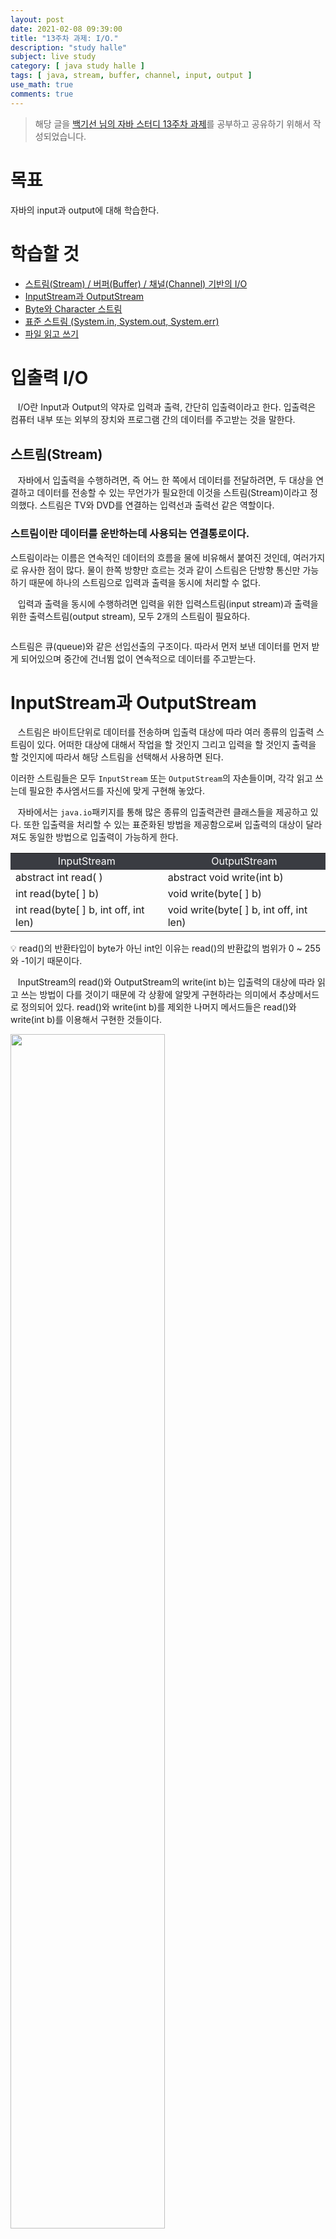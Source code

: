```yaml
---
layout: post
date: 2021-02-08 09:39:00
title: "13주차 과제: I/O."
description: "study halle"
subject: live study
category: [ java study halle ]
tags: [ java, stream, buffer, channel, input, output ]
use_math: true
comments: true
---
```


> 해당 글을 [백기선 님의 자바 스터디 13주차 과제](https://github.com/whiteship/live-study/issues/13)를 공부하고 공유하기 위해서 작성되었습니다.

# 목표

자바의 input과 output에 대해 학습한다.

# 학습할 것

+ [스트림(Stream) / 버퍼(Buffer) / 채널(Channel) 기반의 I/O](#입출력-io)
+ [InputStream과 OutputStream](#inputstream과-outputstream)
+ [Byte와 Character 스트림](#byte와-character-스트림)
+ [표준 스트림 (System.in, System.out, System.err)](#표준-스트림)
+ [파일 읽고 쓰기](#파일-읽고-쓰기)

# 입출력 I/O

&nbsp;&nbsp;&nbsp;I/O란 Input과 Output의 약자로 입력과 출력, 간단히 입출력이라고 한다. 입출력은 컴퓨터 내부 또는 외부의 장치와 프로그램 간의 데이터를 주고받는 것을 말한다.

## 스트림(Stream)

&nbsp;&nbsp;&nbsp;자바에서 입출력을 수행하려면, 즉 어느 한 쪽에서 데이터를 전달하려면, 두 대상을 연결하고 데이터를 전송할 수 있는 무언가가 필요한데 이것을 스트림(Stream)이라고 정의했다. 스트림은 TV와 DVD를 연결하는 입력선과 출력선 같은 역할이다.

### 스트림이란 데이터를 운반하는데 사용되는 연결통로이다.

스트림이라는 이름은 연속적인 데이터의 흐름을 물에 비유해서 붙여진 것인데, 여러가지로 유사한 점이 많다. 물이 한쪽 방향만 흐르는 것과 같이 스트림은 단방향 통신만 가능하기 때문에 하나의 스트림으로 입력과 출력을 동시에 처리할 수 없다.

&nbsp;&nbsp;&nbsp;입력과 출력을 동시에 수행하려면 입력을 위한 입력스트림(input stream)과 출력을 위한 출력스트림(output stream), 모두 2개의 스트림이 필요하다.

<img>

스트림은 큐(queue)와 같은 선입선출의 구조이다. 따라서 먼저 보낸 데이터를 먼저 받게 되어있으며 중간에 건너뜀 없이 연속적으로 데이터를 주고받는다.

# InputStream과 OutputStream

&nbsp;&nbsp;&nbsp;스트림은 바이트단위로 데이터를 전송하며 입출력 대상에 따라 여러 종류의 입출력 스트림이 있다. 어떠한 대상에 대해서 작업을 할 것인지 그리고 입력을 할 것인지 출력을 할 것인지에 따라서 해당 스트림을 선택해서 사용하면 된다.

이러한 스트림들은 모두 `InputStream` 또는 `OutputStream`의 자손들이며, 각각 읽고 쓰는데 필요한 추사엠서드를 자신에 맞게 구현해 놓았다.

&nbsp;&nbsp;&nbsp;자바에서는 `java.io`패키지를 통해 많은 종류의 입출력관련 클래스들을 제공하고 있다. 또한 입출력을 처리할 수 있는 표준화된 방법을 제공함으로써 입출력의 대상이 달라져도 동일한 방법으로 입출력이 가능하게 한다.

<table align="center">
  <tr style="text-align:center; background-color:#3a3c42; color:white">
    <td> InputStream </td>
    <td> OutputStream </td>
  </tr>
  <tr>
    <td> abstract int read( ) </td>
    <td> abstract void write(int b) </td>
  </tr>
  <tr>
    <td> int read(byte[ ] b) </td>
    <td> void write(byte[ ] b) </td>
  </tr>
  <tr>
    <td> int read(byte[ ] b, int off, int len) </td>
    <td> void write(byte[ ] b, int off, int len) </td>
  </tr>
</table>

&#128161; read()의 반환타입이 byte가 아닌 int인 이유는 read()의 반환값의 범위가 0 ~ 255와 -1이기 때문이다.

&nbsp;&nbsp;&nbsp;InputStream의 read()와 OutputStream의 write(int b)는 입출력의 대상에 따라 읽고 쓰는 방법이 다를 것이기 때문에 각 상황에 알맞게 구현하라는 의미에서 추상메서드로 정의되어 있다. read()와 write(int b)를 제외한 나머지 메서드들은 read()와 write(int b)를 이용해서 구현한 것들이다.

<img src="/assets/img/study/week1301.png" width="70%" aling="center"><br/>

<img src="/assets/img/study/week1302.png" width="70%" aling="center"><br/>

InputStream의 실제 코드를 살펴보면 `read(byte[] b, int off, int len)`에서 read()를 호출하는 것을 볼 수 있다.

&nbsp;&nbsp;&nbsp;메서드는 선언부만 알고 있어도 호출이 가능하기 때문에, 추상메서드를 호출하는 코드를 작성할 수 있다. 결론적으로 read()는 반드시 구현되어야하는 핵심적인 메서드로, read()가 없으면 나머지 메서드들이 의미가 없다는 것이다.

## 보조 스트림

&nbsp;&nbsp;&nbsp;스트림의 기능을 보완하기 위한 보조스트림들이 제공되는데, 보조스트림은 실제 데이터를 주고받는 스트림이 아니기 때문에 데이터를 입출력할 수 있는 기능은 없다. 하지만 스트림의 기능을 향상시키거나 새로운 기능을 추가할 수 있다.

```java
FileInputStream fis = new FileInputStream("test.txt");

BufferedInputStream bis = new BufferedInputStream(fis);

bis.read();
```

위 코드는 test.txt라는 파일을 읽는 예제이다. 코드 상으로는 보조스트림인 BufferedInputStream이 입력기능을 수행하는 것처럼 보이지만, 실제 입력기능은 BufferedInputStream과 연결된 FileInputStream이 수행하고, 보조스트림인 BufferedInputStream은 버퍼만을 제공한다.

&nbsp;&nbsp;&nbsp;모든 보조스트림 역시 InputStream과 OutputStream의 자손들이므로 입출력방법이 같다.

<table align="center">
  <tr style="text-align:center; background-color:#3a3c42; color:white">
    <td> 입력 </td>
    <td> 출력 </td>
    <td> 설명 </td>
  </tr>
  <tr>
    <td> FilterInputStream </td>
    <td> FilterOutputStream </td>
    <td> 필터를 이용한 입출력 처리 </td>
  </tr>
  <tr>
    <td> BufferedInputStream </td>
    <td> BufferedOutputStream </td>
    <td> 버퍼를 이용한 입출력 성능향상 </td>
  </tr>
  <tr>
    <td> DataInputStream </td>
    <td> DataOutputStream </td>
    <td> int, float와 같은 기본형 단위(primitive type)로 데이터를 처리하는 기능 </td>
  </tr>
  <tr>
    <td> SequenceInputStream </td>
    <td> 없음 </td>
    <td> 두 개의 스트림을 하나로 연결 </td>
  </tr>
  <tr>
    <td> LineNumberInputStream </td>
    <td> 없음 </td>
    <td> 읽어 온 데이터의 라인 번호를 카운트<br/>
    (JDK 1.1부터 LineNumberReader로 대체) </td>
  </tr>
  <tr>
    <td> ObjectInputStream </td>
    <td> ObjectOutputStream </td>
    <td> 데이터를 객체단위로 읽고 쓰는데 사용.<br/>
    주로 파일을 이용하며 객체 직렬화와 관련있음 </td>
  </tr>
  <tr>
    <td> 없음 </td>
    <td> PrintStream </td>
    <td> 버퍼를 이용하며, 추가적인 print 관련 기능 (print, printf, println 메서드) </td>
  </tr>
  <tr>
    <td> PushbackInputStream </td>
    <td> 없음 </td>
    <td> 버퍼를 이용해서 읽어 온 데이터를 다시 되돌리는 기능 (unread, push back to buffer) </td>
  </tr>
</table>

# Byte와 Character 스트림

&nbsp;&nbsp;&nbsp;Byte 스트림은 입출력의 단위가 1byte이다. 자바에서는 한 문자를 의미하는 char형이 2byte이다. 따라서 바이트 스트림으로는 문자를 처리하기 어렵다. 이를 보완하기 위해서 제공되는 Character 스트림, 문자기반 스트림은 입출력의 단위가 2byte이다. 문자데이터를 입출력할 때는 바이트 스트림 대신 문자 스트림을 사용하면 된다.

## Byte 스트림

&nbsp;&nbsp;&nbsp;InputStream과 OutputStream은 모든 바이트 스트림의 조상이다. 각각 지원하는 메서드들은 공식 문서를 참고하자.

&#9654; [InputStream의 메서드](https://docs.oracle.com/javase/8/docs/api/java/io/InputStream.html)

&#9654; [OutputStream의 메서드](https://docs.oracle.com/javase/8/docs/api/java/io/OutputStream.html)

스트림의 종류에 따라 mark()와 reset()을 사용하여 이미 읽은 데이터를 되돌려서 다시 읽을 수 있다. markSupported()를 통해서 이 기능을 지원하는 스트림인지 확인할 수 있다.

flush()는 버퍼가 있는 출력스트림의 경우에만 의미가 있으며, OutputStream에 정의된 flush()는 아무런 일도 하지 앟는다.

&nbsp;&nbsp;&nbsp;프로그램이 종료될 때, 사용하고 닫지 않은 스트림을 JVM이 자동적으로 닫아 주기는 하지만, 스트림을 사용해서 모든 작업을 마치고 난 후에는 close()를 호출해서 반드시 닫아 주어야 한다. 그러나 `ByteArrayInputStream`과 같이 메모리를 사용하는 스트림과 `System.in`, `System.out`과 같은 표준 입출력 스트림은 닫아 주지 않아도 된다.

&#9654; ByteArrayInputStream과 ByteArrayOutputStream

&nbsp;&nbsp;&nbsp; ByteArrayInputStream과 ByteArrayOutputStream은 메모리, 즉 바이트배열에 데이터를 입출력하는데 사용되는 스트림이다. 주로 다른 곳에 입출력하기 전에 데이터를 임시로 바이트배열에 담아서 변환 등의 작업을 하는데 사용된다.

&#9654; ByteArrayIOStream 예제

```java
package me.gracenam.study.week13;

import java.io.*;
import java.util.Arrays;

public class ioExam01 {
    public static void main(String[] args) {
        byte[] inSrc = {0, 1, 2, 3, 4, 5};
        byte[] outSrc = null;

        ByteArrayInputStream input = null;
        ByteArrayOutputStream output = null;

        input = new ByteArrayInputStream(inSrc);
        output = new ByteArrayOutputStream();

        int data = 0;

        while((data = input.read()) != -1) {
            output.write(data);
        }

        outSrc = output.toByteArray();

        System.out.println("Input Source  : " + Arrays.toString(inSrc));
        System.out.println("Output Source : " + Arrays.toString(outSrc));
    }
}
```

<img src="/assets/img/study/week1303.png" width="70%" align="center"><br/>

&#9654; 배열을 사용한 예제

```java
package me.gracenam.study.week13;

import java.io.ByteArrayInputStream;
import java.io.ByteArrayOutputStream;
import java.util.Arrays;

public class ioExam02 {
    public static void main(String[] args) {
        byte[] inSrc = {0, 1, 2, 3, 4, 5, 6, 7, 8, 9};
        byte[] outSrc = null;
        byte[] tmp = new byte[10];

        ByteArrayInputStream input = null;
        ByteArrayOutputStream output = null;

        input = new ByteArrayInputStream(inSrc);
        output = new ByteArrayOutputStream();

        input.read(tmp, 0, tmp.length);
        output.write(tmp, 5, 5);

        outSrc = output.toByteArray();

        System.out.println("Input Source  : " + Arrays.toString(inSrc));
        System.out.println("tmp           : " + Arrays.toString(tmp));
        System.out.println("Output Source : " + Arrays.toString(outSrc));
    }
}
```

<img src="/assets/img/study/week1304.png" width="70%" align="center"><br/>



# 표준 스트림

# 파일 읽고 쓰기

---

# NIO

# NIO(New Input/Output)

NIO는 기존 I/O에 대한 속도 단점을 개선하기 위해 자바4부터 추가된 패키지로, 의미 그대로 새로운 입출력이라는 의미를 가진다. 현재는 자바 7버전에서 한번 더 버전업하여 NIO.2 API와 함께 제공되고 있는 패키지다. (NIO.2 API는 자바 IO와 자바 NIO 사이의 일관성 없는 클래스 설계를 바로 잡고, 비동기 채널등의 네트워크 지원을 대폭 강화하였다.)

<table align="center">
  <tr style="text-align:center; background-color:#3a3c42; color:white">
    <td> NIO 패키지 </td>
    <td> 내용 </td>
  </tr>
  <tr>
    <td> java.nio </td>
    <td> 다양한 버퍼 클래스 </td>
  </tr>
  <tr>
    <td> java.nio.channels </td>
    <td> 파일 채널, TCP 채널, UDP 채널 등의 클래스 </td>
  </tr>
  <tr>
    <td> java.nio.channels.spi </td>
    <td> java.nio.channels 패키지를 위한 서비스 제공자 클래스 </td>
  </tr>
  <tr>
    <td> java.nio.charset </td>
    <td> 문자셋, 인코더, 디코더 API </td>
  </tr>
  <tr>
    <td> java.nio.charset.spi </td>
    <td> java.nio.charset 패키지를 위한 서비스 제공자 클래스 </td>
  </tr>
  <tr>
    <td> java.nio.file </td>
    <td> 파일 및 파일 시스템에 접근하기 위한 클래스 </td>
  </tr>
  <tr>
    <td> java.nio.file.attribute </td>
    <td> 파일 및 파일 시스템의 속성에 접근하기 위한 클래스 </td>
  </tr>
  <tr>
    <td> java.nio.file.spi </td>
    <td> java.nio.file 패키지를 위한 서비스 제공자 클래스 </td>
  </tr>
</table>

## 기존 IO는 왜 느린가?

&nbsp;&nbsp;&nbsp;자바에서 I/O를 처리하는 구조는 크게 유저영역과 커널영역, 2가지 영역으로 나눌 수 있다.

유저 영역은 실행 중인 프로그램이 존재하는 제한된 영역(하드웨어에 직접 접근 불가)이고 커널 영역은 하드웨어에 직접 접근이 가능하고 다른 프로세스를 제어할 수 있는 영역이다.

※ 자바 I/O 프로세스

1. 프로세스가 커널에 파일 읽기 명령을 내린다.
2. 커널은 시스템 콜[read()]을 사용해 디스크 컨트롤러가 물리적 디스크로부터 읽어온 파일 데이터를 커널 영역안의 버퍼에 쓴다.  
    + DMA(Direct Memory Access) : CPU의 도움없이 물리적 디스크에서 커널영역의 버퍼로 데이터를 읽어오는 것  
3. 모든 파일 데이터가 버퍼에 복사되면 다시 프로세스 안의 버퍼로 복사한다.
4. 프로세스 안의 버퍼의 내용으로 프로그래밍한다.

​이러한 I/O 프로세스에서 첫번째 문제는 3)의 과정이 너무나 비효율적이라는 것이다. 왜냐하면 커널안의 버퍼 데이터를 프로세스 안으로 다시 복사하기 때문이다. 그렇다면 만약 3)의 과정을 없애고 커널영역에 바로 접근할 수 있다면 어떻게 될까?  만약 이게 가능하다면  우리는 버퍼를 복사하는 CPU를 낭비하지도 , GC관리를 따로 하지 않아도 I/O를 사용할 수 있게 됩니다.

이런 첫 번째 문제도 심각하지만 두번째 문제 역시 심각하다. 두 번째 문제는 I/O프로세스를 거치는 동안 작업을 요청한 쓰레드가 블록킹된다는 것이다.​

이 두 가지 외에도 많은 문제가 존재하겠지만, NIO는 위와 같은 문제를 버퍼/채널 등을 통해 해결했다.

## IO와 NIO의 차이점

IO와 NIO는 데이터를 입출력한다는 목적은 동일하지만, 방식에서 큰 차이가 나타난다.

<table align="center">
  <tr style="text-align:center; background-color:#3a3c42; color:white">
    <td> 구분 </td>
    <td> IO </td>
    <td> NIO </td>
  </tr>
  <tr>
    <td> 입출력 방식 </td>
    <td> 스트림 방식 </td>
    <td> 채널 방식 </td>
  </tr>
  <tr>
    <td> 버퍼 방식 </td>
    <td> 넌버퍼(non-buffer) </td>
    <td> 버퍼(buffer) </td>
  </tr>
  <tr>
    <td> 비동기 방식 </td>
    <td> 지원 안 함 </td>
    <td> 지원 </td>
  </tr>
  <tr>
    <td> 블로킹 / 넌블로킹 방식 </td>
    <td> 블로킹 방식만 지원 (동기) </td>
    <td> 블로킹 / 넌블로킹 모두 지원 (동기 / 비동기) </td>
  </tr>
</table>

## 스트림과 채널 (Stream vs Channel)

### IO는 스트림(Stream) 기반이다.

스트림은 입력 스트림과 출력 스트림으로 구분되어 있기 때문에 데이터를 읽기 위해서는 입력 스트림을 생성해야 하고, 데이터를 출력하기 위해서는 출력 스트림을 생성해야 한다.

### NIO는 채널(Channel) 기반이다.

채널은 스트림과 달리 양방향으로 입력과 출력이 가능하다.

그렇기 때문에 입력과 출력을 위한 별도의 채널을 만들 필요가 없다.

## 넌버퍼와 버퍼 (non-buffer vs buffer)

IO에서는 출력 스트림이 1바이트를 쓰면 입력 스트림이 1바이트를 읽는다.

이러한 시스템은 대체로 느리다.

이것보다는 `버퍼(Buffer : 메모리 저장소)`를 사용해서 복수 개의 바이트를 한꺼번에 입력받고 출력하는 것이 성능에 이점을 가지게 된다.

그래서 IO는 버퍼를 제공해주는 보조 스트림인 BufferedInputStream, BufferedOutputStream을 연결해 사용하기도 한다.

NIO는 기본적으로 버퍼를 사용해서 입출력을 하기 때문에 IO보다 높은 성능을 가진다.

### IO는 스트림에서 읽은 데이터를 즉시 처리한다.

- 스트림으로부터 입력된 전체 데이터를 별도로 저장하지 않으면, 입력된 데이터의 위치를 이동해 가면서 자유롭게 이용할 수 없다.

### NIO는 읽은 데이터를 무조건 버퍼에 저장한다.

- 버퍼 내에서 데이터의 위치 이동을 해가면서 필요한 부분만 읽고 쓸 수 있다.

## 블로킹과 넌블로킹 (Blocking vs non-blocking)

### IO는 블로킹(Blocking) 된다.

입력 스트림의 read() 메소드를 호출하면 데이터가 입력되기 전까지 Thread는 블로킹(대기상태)가 된다.

마찬가지로 출력 스트림의 write() 메소드를 호출하면 데이터가 출력되기 전까지 Thread는 블로킹된다.

IO Thread가 블로킹되면 다른 일을 할 수 없고 블로킹을 빠져나오기 위해 인터럽트(interrupt)도 할 수 없다.

→ 블로킹을 빠져나오는 유일한 방법은 스트림을 닫는것이다.

### NIO는 블로킹과 넌블로킹(non-blocking) 특징을 모두 가진다.

IO블로킹과 NIO 블로킹과의 차이점은 NIO 블로킹은 Thread를 인터럽트(interrupt) 함으로써 빠져나올 수 있다.

블로킹의 반대개념이 넌블로킹인데, 입출력 작업 시 Thread가 블로킹되지 않는 것을 말한다.

NIO의 넌블로킹은 입출력 작업 준비가 완료된 채널만 선택해서 작업 Thread가 처리하기 때문에 작업 Thread가 블로킹되지 않는다.

→ 작업준비가 완료되었다는 뜻은 지금 바로 읽고 쓸수 있는 상태를 말한다.

NIO 넌블로킹의 핵심 객체는 멀티플렉서(multiplexor)인 셀릭터(Selector) 이다.

셀렉터는 복수 개의 채널 중에서 준비 완료된 채널을 선택하는 방법을 제공해준다.

---
**Reference**
+ [자바의 정석 3/e](http://www.kyobobook.co.kr/product/detailViewKor.laf?mallGb=KOR&ejkGb=KOR&barcode=9788994492032)
+ [Java in a Nutshell](https://www.amazon.com/Java-Nutshell-Desktop-Quick-Reference/dp/1492037257/ref=sr_1_1?dchild=1&keywords=Java+in+a+Nutshell&qid=1605393888&s=books&sr=1-1)
+ [오라클 공식 가이드](https://docs.oracle.com/javase/tutorial/java/TOC.html)
